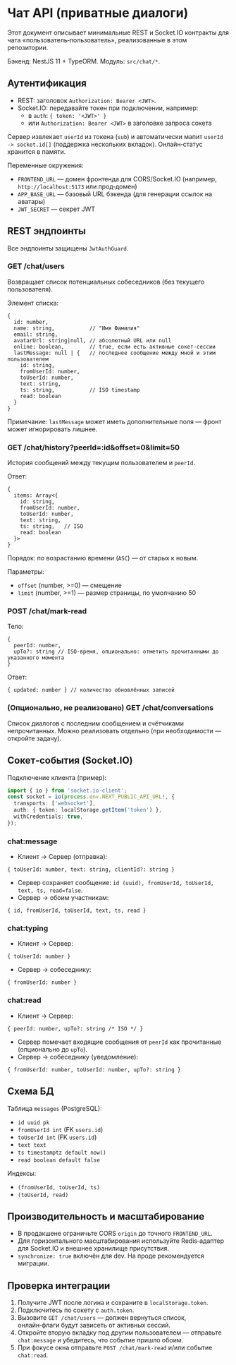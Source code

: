 # Чат API (приватные диалоги)

Этот документ описывает минимальные REST и Socket.IO контракты для чата «пользователь‑пользователь», реализованные в этом репозитории.

Бэкенд: NestJS 11 + TypeORM. Модуль: `src/chat/*`.

## Аутентификация

- REST: заголовок `Authorization: Bearer <JWT>`.
- Socket.IO: передавайте токен при подключении, например:
  - в `auth`: `{ token: '<JWT>' }`
  - или `Authorization: Bearer <JWT>` в заголовке запроса сокета

Сервер извлекает `userId` из токена (`sub`) и автоматически мапит `userId -> socket.id[]` (поддержка нескольких вкладок). Онлайн‑статус хранится в памяти.

Переменные окружения:

- `FRONTEND_URL` — домен фронтенда для CORS/Socket.IO (например, `http://localhost:5173` или прод‑домен)
- `APP_BASE_URL` — базовый URL бэкенда (для генерации ссылок на аватары)
- `JWT_SECRET` — секрет JWT

## REST эндпоинты

Все эндпоинты защищены `JwtAuthGuard`.

### GET /chat/users

Возвращает список потенциальных собеседников (без текущего пользователя).

Элемент списка:

```
{
  id: number,
  name: string,           // "Имя Фамилия"
  email: string,
  avatarUrl: string|null, // абсолютный URL или null
  online: boolean,        // true, если есть активные сокет‑сессии
  lastMessage: null | {   // последнее сообщение между мной и этим пользователем
    id: string,
    fromUserId: number,
    toUserId: number,
    text: string,
    ts: string,           // ISO timestamp
    read: boolean
  }
}
```

Примечание: `lastMessage` может иметь дополнительные поля — фронт может игнорировать лишнее.

### GET /chat/history?peerId=:id&offset=0&limit=50

История сообщений между текущим пользователем и `peerId`.

Ответ:

```
{
  items: Array<{
    id: string,
    fromUserId: number,
    toUserId: number,
    text: string,
    ts: string,   // ISO
    read: boolean
  }>
}
```

Порядок: по возрастанию времени (`ASC`) — от старых к новым.

Параметры:
- `offset` (number, >=0) — смещение
- `limit` (number, >=1) — размер страницы, по умолчанию 50

### POST /chat/mark-read

Тело:

```
{
  peerId: number,
  upTo?: string // ISO‑время, опционально: отметить прочитанными до указанного момента
}
```

Ответ:

```
{ updated: number } // количество обновлённых записей
```

### (Опционально, не реализовано) GET /chat/conversations

Список диалогов с последним сообщением и счётчиками непрочитанных. Можно реализовать отдельно (при необходимости — откройте задачу).

## Сокет‑события (Socket.IO)

Подключение клиента (пример):

```ts
import { io } from 'socket.io-client';
const socket = io(process.env.NEXT_PUBLIC_API_URL!, {
  transports: ['websocket'],
  auth: { token: localStorage.getItem('token') },
  withCredentials: true,
});
```

### chat:message

- Клиент → Сервер (отправка):

```
{ toUserId: number, text: string, clientId?: string }
```

- Сервер сохраняет сообщение: `id (uuid), fromUserId, toUserId, text, ts, read=false`.
- Сервер → обоим участникам:

```
{ id, fromUserId, toUserId, text, ts, read }
```

### chat:typing

- Клиент → Сервер:

```
{ toUserId: number }
```

- Сервер → собеседнику:

```
{ fromUserId: number }
```

### chat:read

- Клиент → Сервер:

```
{ peerId: number, upTo?: string /* ISO */ }
```

- Сервер помечает входящие сообщения от `peerId` как прочитанные (опционально до `upTo`).
- Сервер → собеседнику (уведомление):

```
{ fromUserId: number, toUserId: number, upTo?: string }
```

## Схема БД

Таблица `messages` (PostgreSQL):

- `id uuid pk`
- `fromUserId int` (FK `users.id`)
- `toUserId int` (FK `users.id`)
- `text text`
- `ts timestamptz default now()`
- `read boolean default false`

Индексы:
- `(fromUserId, toUserId, ts)`
- `(toUserId, read)`

## Производительность и масштабирование

- В продакшене ограничьте CORS `origin` до точного `FRONTEND_URL`.
- Для горизонтального масштабирования используйте Redis‑адаптер для Socket.IO и внешнее хранилище присутствия.
- `synchronize: true` включён для dev. На проде рекомендуется миграции.

## Проверка интеграции

1. Получите JWT после логина и сохраните в `localStorage.token`.
2. Подключитесь по сокету с `auth.token`.
3. Вызовите `GET /chat/users` — должен вернуться список, онлайн‑флаги будут зависеть от активных сессий.
4. Откройте вторую вкладку под другим пользователем — отправьте `chat:message` и убедитесь, что событие пришло обоим.
5. При фокусе окна отправьте `POST /chat/mark-read` и/или событие `chat:read`.
